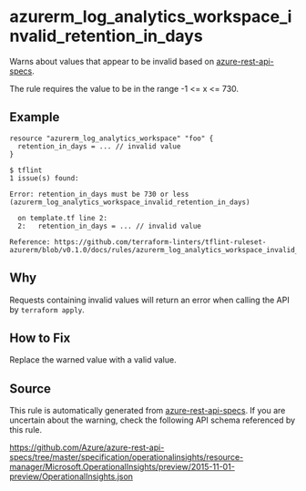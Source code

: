 <!--- This file generated by `tools/apispec-rule-gen/main.go`. DO NOT EDIT --->

# azurerm_log_analytics_workspace_invalid_retention_in_days

Warns about values that appear to be invalid based on [azure-rest-api-specs](https://github.com/Azure/azure-rest-api-specs).

The rule requires the value to be in the range -1 <= x <= 730.

## Example

```hcl
resource "azurerm_log_analytics_workspace" "foo" {
  retention_in_days = ... // invalid value
}
```

```
$ tflint
1 issue(s) found:

Error: retention_in_days must be 730 or less (azurerm_log_analytics_workspace_invalid_retention_in_days)

  on template.tf line 2:
  2:   retention_in_days = ... // invalid value

Reference: https://github.com/terraform-linters/tflint-ruleset-azurerm/blob/v0.1.0/docs/rules/azurerm_log_analytics_workspace_invalid_retention_in_days.md

```

## Why

Requests containing invalid values will return an error when calling the API by `terraform apply`.

## How to Fix

Replace the warned value with a valid value.

## Source

This rule is automatically generated from [azure-rest-api-specs](https://github.com/Azure/azure-rest-api-specs). If you are uncertain about the warning, check the following API schema referenced by this rule.

https://github.com/Azure/azure-rest-api-specs/tree/master/specification/operationalinsights/resource-manager/Microsoft.OperationalInsights/preview/2015-11-01-preview/OperationalInsights.json
